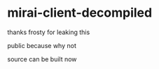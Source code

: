 # mirai-client-decompiled
thanks frosty for leaking this

public because why not

source can be built now
